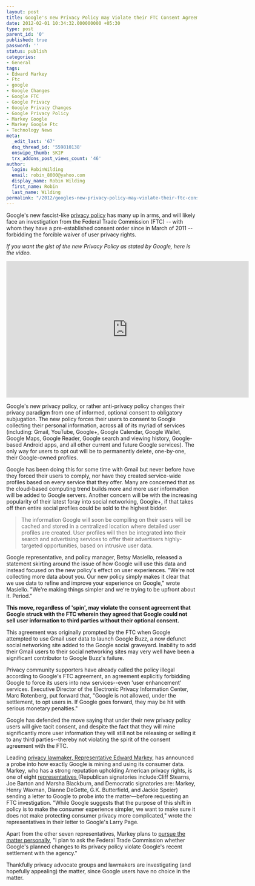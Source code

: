 ```yaml
---
layout: post
title: Google's new Privacy Policy may Violate their FTC Consent Agreement
date: 2012-02-01 10:34:32.000000000 +05:30
type: post
parent_id: '0'
published: true
password: ''
status: publish
categories:
- General
tags:
- Edward Markey
- Ftc
- google
- Google Changes
- Google FTC
- Google Privacy
- Google Privacy Changes
- Google Privacy Policy
- Markey Google
- Markey Google Ftc
- Technology News
meta:
  _edit_last: '67'
  dsq_thread_id: '559810138'
  onswipe_thumb: SKIP
  trx_addons_post_views_count: '46'
author:
  login: RobinWilding
  email: robin_8000@yahoo.com
  display_name: Robin Wilding
  first_name: Robin
  last_name: Wilding
permalink: "/2012/googles-new-privacy-policy-may-violate-their-ftc-consent-agreement/"
---
```

<p>Google's new fascist-like <a href="http://www.google.com/policies/privacy/preview/" title="Google's New Privacy Policy, effective March 01, 2012">privacy policy</a> has many up in arms, and will likely face an investigation from the Federal Trade Commission (FTC) -- with whom they have a pre-established consent order since in March of 2011 -- forbidding the forcible waiver of user privacy rights.</p>
<p><em>If you want the gist of the new Privacy Policy as stated by Google, here is the video.</em></p>
<p><iframe width="640" height="360" src="http://www.youtube.com/embed/KGghlPmebCY" frameborder="0" allowfullscreen></iframe></p>
<p>Google's new privacy policy, or rather anti-privacy policy changes their privacy paradigm from one of informed, optional consent to obligatory subjugation. The new policy forces their users to consent to Google collecting their personal information, across all of its myriad of services (including: Gmail, YouTube, Google+, Google Calendar, Google Wallet, Google Maps, Google Reader, Google search and viewing history, Google-based Android apps, and all other current and future Google services). The only way for users to opt out will be to permanently delete, one-by-one, their Google-owned profiles.</p>

<p>Google has been doing this for some time with Gmail but never before have they forced  their users to comply, nor have they created service-wide profiles based on every service that they offer. Many are concerned that as the cloud-based computing trend builds more and more user information will be added to Google servers. Another concern will be with the increasing popularity of their latest foray into social networking, Google+, if that takes off then entire social profiles could be sold to the highest bidder.</p>
<blockquote><p>The information Google will soon be compiling on their users will be cached and stored in a centralized location where detailed user profiles are created. User profiles will then be integrated into their search and advertising services to offer their advertisers highly-targeted opportunities, based on intrusive user data.</p></blockquote>
<p>Google representative, and policy manager,  Betsy Masiello, released a statement skirting around the issue of how Google will use this data and instead focused on the new policy's effect on user experiences. "We're not collecting more data about you. Our new policy simply makes it clear that we use data to refine and improve your experience on Google," wrote Masiello. "We're making things simpler and we're trying to be upfront about it. Period."</p>
<p><strong>This move, regardless of 'spin', may violate the consent agreement that Google struck with the FTC wherein they agreed that Google could not sell user information to third parties without their optional consent.</strong> </p>
<p>This agreement was originally prompted by the FTC when Google attempted to use Gmail user data to launch Google Buzz, a now defunct social networking site added to the Google social graveyard. Inability to add their Gmail users to their social networking sites may very well have been a significant contributor to Google Buzz's failure. </p>
<p>Privacy community supporters have already called the policy illegal according to Google's FTC agreement, an agreement explicitly forbidding Google to force its users into new services--even 'user enhancement' services. Executive Director of the Electronic Privacy Information Center, Marc Rotenberg, put forward that, "Google is not allowed, under the settlement, to opt users in. If Google goes forward, they may be hit with serious monetary penalties."</p>
<p>Google has defended the move saying that under their new privacy policy users will give  tacit consent, and despite the fact that they will mine significantly more user information they will still not be releasing or selling it to any third parties--thereby not violating the spirit of the consent agreement with the FTC.</p>
<p>Leading <a href="http://www.edmarkey.org/">privacy lawmaker, Representative Edward Markey</a>, has announced a probe into how exactly Google is mining and using its consumer data. Markey, who has a strong reputation upholding American privacy rights, is one of eight <a href="http://markey.house.gov/press-release/markey-statement-google-privacy-policy-changes">representatives </a>(Republican signatories include:Cliff Stearns, Joe Barton and Marsha Blackburn, and Democratic signatories are: Markey, Henry Waxman, Dianne DeGette, G.K. Butterfield, and Jackie Speier) sending a letter to Google to probe into the matter&mdash;before requesting an FTC investigation. "While Google suggests that the purpose of this shift in policy is to make the consumer experience simpler, we want to make sure it does not make protecting consumer privacy more complicated," wrote the representatives in their letter to Google's Larry Page.</p>
<p>Apart from the other seven representatives, Markey plans to <a href="http://www.edmarkey.org/index.php?option=com_content&amp;task=view&amp;id=547&amp;Itemid=43">pursue the matter personally</a>, "I plan to ask the Federal Trade Commission whether Google's planned changes to its privacy policy violate Google's recent settlement with the agency."</p>
<p>Thankfully privacy advocate groups and lawmakers are investigating (and hopefully appealing) the matter, since Google users have no choice in the matter.</p>
